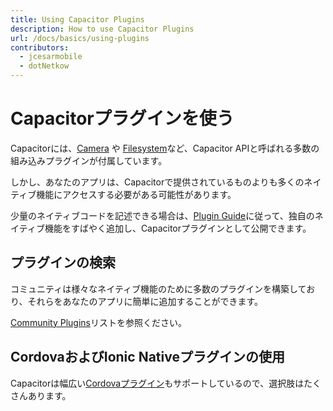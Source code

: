 ```yaml
---
title: Using Capacitor Plugins
description: How to use Capacitor Plugins
url: /docs/basics/using-plugins
contributors:
  - jcesarmobile
  - dotNetkow
---
```


# Capacitorプラグインを使う

<p class="intro">Capacitorには、<a href="https://capacitor.ionicframework.com/docs/apis/camera">Camera</a> や <a href="https://capacitor.ionicframework.com/docs/apis/filesystem">Filesystem</a>など、Capacitor APIと呼ばれる多数の組み込みプラグインが付属しています。</p>

<p class="intro">しかし、あなたのアプリは、Capacitorで提供されているものよりも多くのネイティブ機能にアクセスする必要がある可能性があります。</p>

<p class="intro">少量のネイティブコードを記述できる場合は、<a href="/docs/plugins">Plugin Guide</a>に従って、独自のネイティブ機能をすばやく追加し、Capacitorプラグインとして公開できます。</p>

## プラグインの検索

コミュニティは様々なネイティブ機能のために多数のプラグインを構築しており、それらをあなたのアプリに簡単に追加することができます。

[Community Plugins](/docs/community/plugins/)リストを参照ください。

## CordovaおよびIonic Nativeプラグインの使用

Capacitorは幅広い[Cordovaプラグイン](/docs/cordova/using-cordova-plugins)もサポートしているので、選択肢はたくさんあります。
